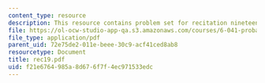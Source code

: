 ```yaml
---
content_type: resource
description: This resource contains problem set for recitation nineteen.
file: https://ol-ocw-studio-app-qa.s3.amazonaws.com/courses/6-041-probabilistic-systems-analysis-and-applied-probability-spring-2006/f21e6764985a8d676f7f4ec971533edc_rec19.pdf
file_type: application/pdf
parent_uid: 72e75de2-011e-beee-30c9-acf41ced8ab8
resourcetype: Document
title: rec19.pdf
uid: f21e6764-985a-8d67-6f7f-4ec971533edc
---
```

